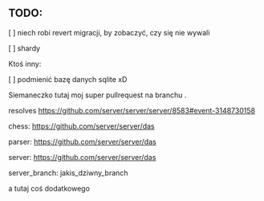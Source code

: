 ## TODO: 
[ ] niech robi revert migracji, by zobaczyć, czy się nie wywali

[ ] shardy


Ktoś inny:

[ ] podmienić bazę danych sqlite xD

Siemaneczko tutaj moj super pullrequest na branchu .

resolves https://github.com/server/server/server/8583#event-3148730158

chess: https://github.com/server/server/das

parser:  https://github.com/server/server/das

server: https://github.com/server/server/das

server_branch: jakis_dziwny_branch


a tutaj coś dodatkowego
